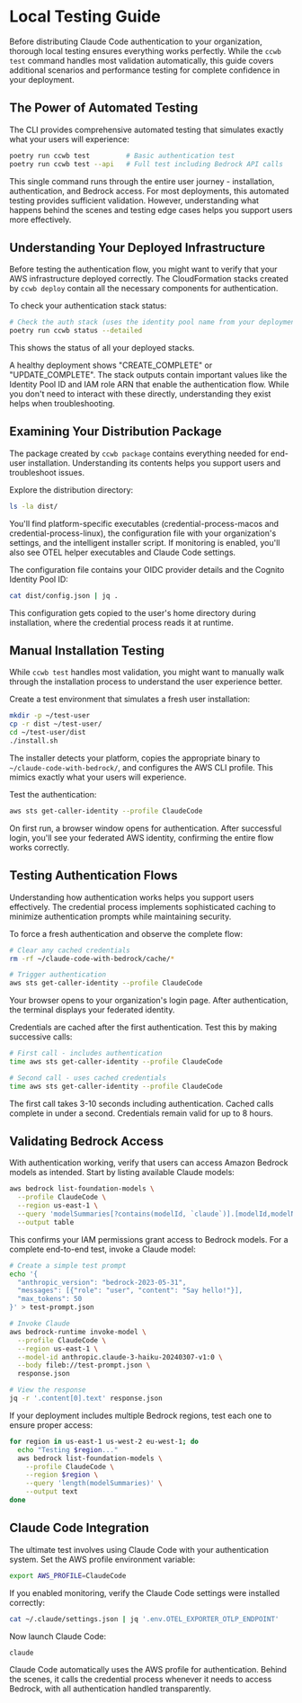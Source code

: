 # Local Testing Guide

Before distributing Claude Code authentication to your organization, thorough local testing ensures everything works perfectly. While the `ccwb test` command handles most validation automatically, this guide covers additional scenarios and performance testing for complete confidence in your deployment.

## The Power of Automated Testing

The CLI provides comprehensive automated testing that simulates exactly what your users will experience:

```bash
poetry run ccwb test         # Basic authentication test
poetry run ccwb test --api   # Full test including Bedrock API calls
```

This single command runs through the entire user journey - installation, authentication, and Bedrock access. For most deployments, this automated testing provides sufficient validation. However, understanding what happens behind the scenes and testing edge cases helps you support users more effectively.

## Understanding Your Deployed Infrastructure

Before testing the authentication flow, you might want to verify that your AWS infrastructure deployed correctly. The CloudFormation stacks created by `ccwb deploy` contain all the necessary components for authentication.

To check your authentication stack status:

```bash
# Check the auth stack (uses the identity pool name from your deployment)
poetry run ccwb status --detailed
```

This shows the status of all your deployed stacks.

A healthy deployment shows "CREATE_COMPLETE" or "UPDATE_COMPLETE". The stack outputs contain important values like the Identity Pool ID and IAM role ARN that enable the authentication flow. While you don't need to interact with these directly, understanding they exist helps when troubleshooting.

## Examining Your Distribution Package

The package created by `ccwb package` contains everything needed for end-user installation. Understanding its contents helps you support users and troubleshoot issues.

Explore the distribution directory:

```bash
ls -la dist/
```

You'll find platform-specific executables (credential-process-macos and credential-process-linux), the configuration file with your organization's settings, and the intelligent installer script. If monitoring is enabled, you'll also see OTEL helper executables and Claude Code settings.

The configuration file contains your OIDC provider details and the Cognito Identity Pool ID:

```bash
cat dist/config.json | jq .
```

This configuration gets copied to the user's home directory during installation, where the credential process reads it at runtime.

## Manual Installation Testing

While `ccwb test` handles most validation, you might want to manually walk through the installation process to understand the user experience better.

Create a test environment that simulates a fresh user installation:

```bash
mkdir -p ~/test-user
cp -r dist ~/test-user/
cd ~/test-user/dist
./install.sh
```

The installer detects your platform, copies the appropriate binary to `~/claude-code-with-bedrock/`, and configures the AWS CLI profile. This mimics exactly what your users will experience.

Test the authentication:

```bash
aws sts get-caller-identity --profile ClaudeCode
```

On first run, a browser window opens for authentication. After successful login, you'll see your federated AWS identity, confirming the entire flow works correctly.

## Testing Authentication Flows

Understanding how authentication works helps you support users effectively. The credential process implements sophisticated caching to minimize authentication prompts while maintaining security.

To force a fresh authentication and observe the complete flow:

```bash
# Clear any cached credentials
rm -rf ~/claude-code-with-bedrock/cache/*

# Trigger authentication
aws sts get-caller-identity --profile ClaudeCode
```

Your browser opens to your organization's login page. After authentication, the terminal displays your federated identity.

Credentials are cached after the first authentication. Test this by making successive calls:

```bash
# First call - includes authentication
time aws sts get-caller-identity --profile ClaudeCode

# Second call - uses cached credentials
time aws sts get-caller-identity --profile ClaudeCode
```

The first call takes 3-10 seconds including authentication. Cached calls complete in under a second. Credentials remain valid for up to 8 hours.

## Validating Bedrock Access

With authentication working, verify that users can access Amazon Bedrock models as intended. Start by listing available Claude models:

```bash
aws bedrock list-foundation-models \
  --profile ClaudeCode \
  --region us-east-1 \
  --query 'modelSummaries[?contains(modelId, `claude`)].[modelId,modelName]' \
  --output table
```

This confirms your IAM permissions grant access to Bedrock models. For a complete end-to-end test, invoke a Claude model:

```bash
# Create a simple test prompt
echo '{
  "anthropic_version": "bedrock-2023-05-31",
  "messages": [{"role": "user", "content": "Say hello!"}],
  "max_tokens": 50
}' > test-prompt.json

# Invoke Claude
aws bedrock-runtime invoke-model \
  --profile ClaudeCode \
  --region us-east-1 \
  --model-id anthropic.claude-3-haiku-20240307-v1:0 \
  --body fileb://test-prompt.json \
  response.json

# View the response
jq -r '.content[0].text' response.json
```

If your deployment includes multiple Bedrock regions, test each one to ensure proper access:

```bash
for region in us-east-1 us-west-2 eu-west-1; do
  echo "Testing $region..."
  aws bedrock list-foundation-models \
    --profile ClaudeCode \
    --region $region \
    --query 'length(modelSummaries)' \
    --output text
done
```

## Claude Code Integration

The ultimate test involves using Claude Code with your authentication system. Set the AWS profile environment variable:

```bash
export AWS_PROFILE=ClaudeCode
```

If you enabled monitoring, verify the Claude Code settings were installed correctly:

```bash
cat ~/.claude/settings.json | jq '.env.OTEL_EXPORTER_OTLP_ENDPOINT'
```

Now launch Claude Code:

```bash
claude
```

Claude Code automatically uses the AWS profile for authentication. Behind the scenes, it calls the credential process whenever it needs to access Bedrock, with all authentication handled transparently.
